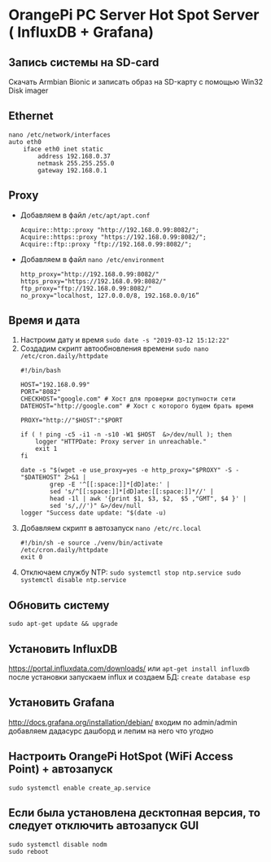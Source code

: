 # OrangePi PC Server Hot Spot Server ( InfluxDB + Grafana)
## Запись системы на SD-card ##
Скачать Armbian Bionic и записать образ на SD-карту с помощью Win32 Disk imager
## Ethernet ## 
  ```
  nano /etc/network/interfaces
  auto eth0
      iface eth0 inet static
          address 192.168.0.37
          netmask 255.255.255.0
          gateway 192.168.0.1
   ```
## Proxy ##

* Добавляем в файл `/etc/apt/apt.conf`
  ```
  Acquire::http::proxy "http://192.168.0.99:8082/";
  Acquire::https::proxy "https://192.168.0.99:8082/";
  Acquire::ftp::proxy "ftp://192.168.0.99:8082/";
  ```
* Добавляем в файл `nano /etc/environment`
  ```
  http_proxy="http://192.168.0.99:8082/"
  https_proxy="https://192.168.0.99:8082/"
  ftp_proxy="ftp://192.168.0.99:8082/"
  no_proxy="localhost, 127.0.0.0/8, 192.168.0.0/16”
  ```
## Время и дата ## 
  1. Настроим дату и время
    ```
    sudo date -s "2019-03-12 15:12:22"
    ```
  2. Создадим скрипт автообновления времени `sudo nano /etc/cron.daily/httpdate`
      ```
      #!/bin/bash

      HOST="192.168.0.99"
      PORT="8082"
      CHECKHOST="google.com" # Хост для проверки доступности сети
      DATEHOST="http://google.com" # Хост с которого будем брать время

      PROXY="http://"$HOST":"$PORT

      if ( ! ping -c5 -i1 -n -s10 -W1 $HOST  &>/dev/null ); then
          logger "HTTPDate: Proxy server in unreachable."
          exit 1
      fi

      date -s "$(wget -e use_proxy=yes -e http_proxy="$PROXY" -S - "$DATEHOST" 2>&1 |
              grep -E '^[[:space:]]*[dD]ate:' |
              sed 's/^[[:space:]]*[dD]ate:[[:space:]]*//' |
              head -1l | awk '{print $1, $3, $2,  $5 ,"GMT", $4 }' |
              sed 's/,//')" &>/dev/null
      logger "Success date update: "$(date -u)
      ```
  3. Добавляем скрипт в автозапуск `nano /etc/rc.local`
      ```
      #!/bin/sh -e source ./venv/bin/activate
      /etc/cron.daily/httpdate
      exit 0
      ```
  4. Отключаем службу NTP:
    ```
    sudo systemctl stop ntp.service
    sudo systemctl disable ntp.service
    ``` 
## Обновить систему ##
```
sudo apt-get update && upgrade
```
## Установить InfluxDB ##

https://portal.influxdata.com/downloads/
или
`apt-get install influxdb`
после установки запускаем influx и создаем БД: `create database esp`

## Установить Grafana ##
http://docs.grafana.org/installation/debian/
входим по admin/admin
добавляем дадасурс
дашборд и лепим на него что угодно

## Настроить OrangePi HotSpot (WiFi Access Point) + автозапуск ##	
```
sudo systemctl enable create_ap.service
```
## Если была установлена десктопная версия, то следует отключить автозапуск GUI ##
```
sudo systemctl disable nodm
sudo reboot
```
